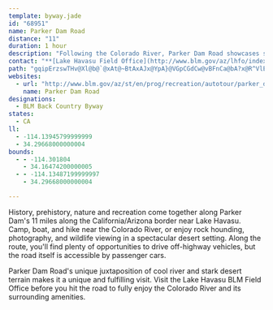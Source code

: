 ```yaml
---
template: byway.jade
id: "68951"
name: Parker Dam Road
distance: "11"
duration: 1 hour
description: "Following the Colorado River, Parker Dam Road showcases scenery, history, and recreation in one of the West's most impressive places."
contact: "**[Lake Havasu Field Office](http://www.blm.gov/az/lhfo/index.htm)**   \r\n928-505-1200  \r\nFax: 928-505-1208  \r\n"
path: "gqipErzswTHv@Xl@b@`@xAt@~BtAxAJx@YpA}@VGpCGdCw@vBFnCa@bA?x@R^VlEfFdAd@vAHjKu@pEqAvPuHlFm@jW}AlKa@fFg@bAWdDgB`EeAxBaB|O}AtA[xBeA|BM~D?rB]pBm@jCgB`A?t@XtArAvA~BxAbIvElLrCvM@rA_@~ADvBPl@~AxC^dAOlDX|KyB~g@S~A_AhEmB|HcF~Z}@zLAlAN~Ad@~BbArCtL|NfKhLnMxKvCtBdA^`ANtACvASfAYlBmAxC}Dh@[h@Qf@?`AV^j@^~@r@|CxInY\\p@t@r@nErCt@^t@?b@WZ_@NeAbA{Dr@gAvBqAtAUnBRxBr@xOhNb[~c@rNdRnFrKzBfDzKnNbUn[lFfJvZnk@`p@~|@lC~DfJtO|U|a@pDbGt@|@d@^bB`@|RjB~BEhAw@vCgGhAaAx@SnCSb@OxByAx@UnMIt@XZZv@xAbAlDpAlBjEhC|ArA|ErKzQ~b@~J|TpBdFjBnDtItL`AlBjH`QtAjEp@lDvOht@b@xBNnBO~CqEzRQnAIrBDhBd@tDfBfMV~@`@n@tNtOp@xAV~@|Fts@n@rDrBdHP`A^fIL`Oh@`DpHpQrArC~A|BlAxAbSvQt@jA`Jb\\"
websites: 
  - url: "http://www.blm.gov/az/st/en/prog/recreation/autotour/parker_dam.html"
    name: Parker Dam Road
designations: 
  - BLM Back Country Byway
states: 
  - CA
ll: 
  - -114.13945799999999
  - 34.29668000000004
bounds: 
  - - -114.301804
    - 34.16474200000005
  - - -114.13487199999997
    - 34.29668000000004

---
```


<p>History, prehistory, nature and recreation come together along Parker Dam's 11 miles along the California/Arizona border near Lake Havasu.  Camp, boat, and hike near the Colorado River, or enjoy rock hounding, photography, and wildlife viewing in a spectacular desert setting.  Along the route, you'll find plenty of opportunities to drive off-highway vehicles, but the road itself is accessible by passenger cars.</p>

<p>Parker Dam Road's unique juxtaposition of cool river and stark desert terrain makes it a unique and fulfilling visit.  Visit the Lake Havasu BLM Field Office before you hit the road to fully enjoy the Colorado River and its surrounding amenities.</p>
